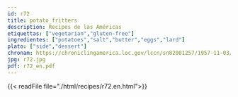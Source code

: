 ```yaml
---
id: r72
title: potato fritters
description: Recipes de las Américas
etiquettas: ["vegetarian","gluten-free"]
ingredientes: ["potatoes","salt","butter","eggs","lard"]
plato: ["side","dessert"]
chronam: https://chroniclingamerica.loc.gov/lccn/sn82001257/1957-11-03/ed-1/seq-5/
jpg: r72.jpg
pdf: r72_en.pdf
---
```


{{< readFile file="./html/recipes/r72.en.html">}}